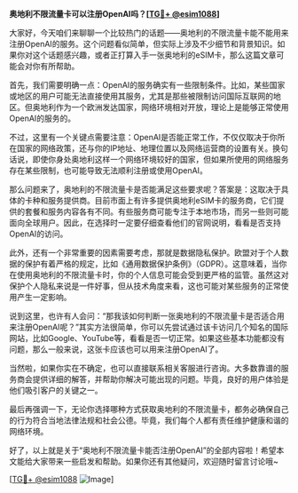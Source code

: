 **奥地利不限流量卡可以注册OpenAI吗？[[TG💪+ @esim1088](https://t.me/s/esim1088)]**

大家好，今天咱们来聊聊一个比较热门的话题——奥地利的不限流量卡能不能用来注册OpenAI的服务。这个问题看似简单，但实际上涉及不少细节和背景知识。如果你对这个话题感兴趣，或者正打算入手一张奥地利的eSIM卡，那么这篇文章可能会对你有所帮助。

首先，我们需要明确一点：OpenAI的服务确实有一些限制条件。比如，某些国家或地区的用户可能无法直接使用其服务，尤其是那些被限制访问国际互联网的地区。但奥地利作为一个欧洲发达国家，网络环境相对开放，理论上是能够正常使用OpenAI的服务的。

不过，这里有一个关键点需要注意：OpenAI是否能正常工作，不仅仅取决于你所在国家的网络政策，还与你的IP地址、地理位置以及网络运营商的设置有关。换句话说，即使你身处奥地利这样一个网络环境较好的国家，但如果所使用的网络服务存在某些限制，也可能导致无法顺利注册或使用OpenAI。

那么问题来了，奥地利的不限流量卡是否能满足这些要求呢？答案是：这取决于具体的卡种和服务提供商。目前市面上有许多提供奥地利eSIM卡的服务商，它们提供的套餐和服务内容各有不同。有些服务商可能专注于本地市场，而另一些则可能面向全球用户。因此，在选择时一定要仔细查看他们的官网说明，看看是否支持OpenAI的访问。

此外，还有一个非常重要的因素需要考虑，那就是数据隐私保护。欧盟对于个人数据的保护有着严格的规定，比如《通用数据保护条例》（GDPR）。这意味着，当你在使用奥地利的不限流量卡时，你的个人信息可能会受到更严格的监管。虽然这对保护个人隐私来说是一件好事，但从技术角度来看，这也可能对某些服务的正常使用产生一定影响。

说到这里，也许有人会问：“那我该如何判断一张奥地利的不限流量卡是否适合用来注册OpenAI呢？”其实方法很简单，你可以先尝试通过该卡访问几个知名的国际网站，比如Google、YouTube等，看看是否一切正常。如果这些基本功能都没有问题，那么一般来说，这张卡应该也可以用来注册OpenAI了。

当然啦，如果你实在不确定，也可以直接联系相关客服进行咨询。大多数靠谱的服务商会提供详细的解答，并帮助你解决可能出现的问题。毕竟，良好的用户体验是他们吸引客户的关键之一。

最后再强调一下，无论你选择哪种方式获取奥地利的不限流量卡，都务必确保自己的行为符合当地法律法规和社会公德。毕竟，我们每个人都有责任维护健康和谐的网络环境。

好了，以上就是关于“奥地利不限流量卡能否注册OpenAI”的全部内容啦！希望本文能给大家带来一些启发和帮助。如果你还有其他疑问，欢迎随时留言讨论哦~ 

[[TG💪+ @esim1088](https://t.me/s/esim1088) ![Image](https://i.postimg.cc/4NQfJmqS/Snipaste-2025-05-13-00-14-12.png)]